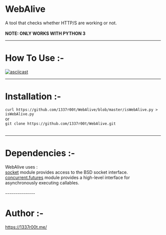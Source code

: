 # WebAlive
A tool that checks whether HTTP/S are working or not.<br><br>
**NOTE: ONLY WORKS WITH PYTHON 3**

----------------
# How To Use :-

[![asciicast](https://asciinema.org/a/CkGcvPeWRHcDysfima5ES9GO6.png)](https://asciinema.org/a/CkGcvPeWRHcDysfima5ES9GO6)

---------------
# Installation :-

`curl https://github.com/1337r00t/WebAlive/blob/master/isWebAlive.py > isWebAlive.py`<br>
or<br>
`git clone https://github.com/1337r00t/WebAlive.git`<br>
<br>

---------------
# Dependencies :-
WebAlive uses :<br>
[socket](https://docs.python.org/3/library/socket.html) module provides access to the BSD socket interface. <br>
[concurrent.futures](https://docs.python.org/3/library/concurrent.futures.html) module provides a high-level interface for asynchronously executing callables.<br>
<br>
---------------<br>
# Author :-
https://1337r00t.me/
